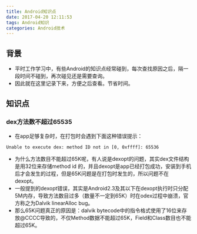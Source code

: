 ```yaml
---
title: Android知识点
date: 2017-04-20 12:11:53
tags: Android知识
categories: Android技术
---
```


## 背景
- 平时工作学习中，有些Android的知识点经常碰到，每次查找原因之后，隔一段时间不碰到，再次碰见还是需要查询。
- 因此就在这里记录下来，方便之后查看。节省时间。

## 知识点

### dex方法数不超过65535
- 在app足够复杂时，在打包时会遇到下面这种错误提示：

``` files
Unable to execute dex: method ID not in [0, 0xffff]: 65536
```

- 为什么方法数目不能超过65K呢，有人说是dexopt的问题，其实dex文件结构是用32位来存储method id 的，并且dexopt是app已经打包成功，安装到手机后才会发生的过程，但是65K问题是在打包时发生的，所以问题不在 dexopt。
- 一般提到的dexopt错误，其实是Android2.3及其以下在dexopt执行时只分配5M内存，导致方法数目过多（数量不一定到65K）时在odex过程中崩溃，官方称之为Dalvik linearAlloc bug。
- 那么65K问题真正的原因是：dalvik bytecode中的指令格式使用了16位来存放@CCCC导致的，不仅Method数据不能超过65K，Field和Class数目也不能超过65K。
